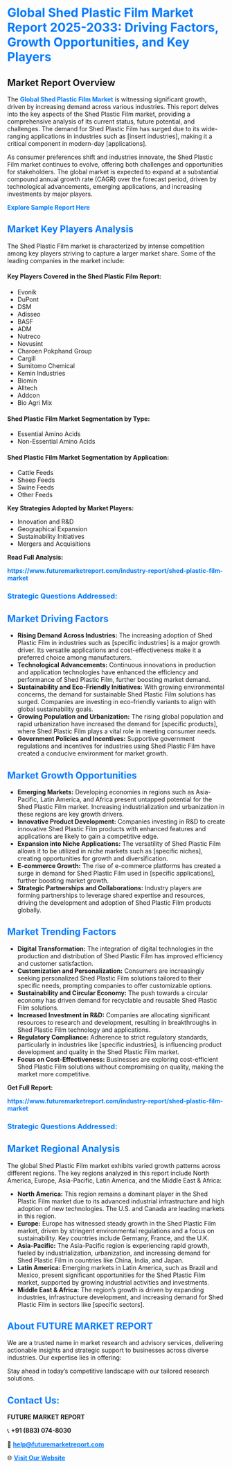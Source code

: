 <h1 style="color: #007BFF;">Global Shed Plastic Film Market Report 2025-2033: Driving Factors, Growth Opportunities, and Key Players</h1>

<section id="overview">
<h2>Market Report Overview</h2>
<p>The <a href="https://www.futuremarketreport.com/industry-report/shed-plastic-film-market" style="color: #007BFF; text-decoration: none;"><strong>Global Shed Plastic Film Market</strong></a> is witnessing significant growth, driven by increasing demand across various industries. This report delves into the key aspects of the Shed Plastic Film market, providing a comprehensive analysis of its current status, future potential, and challenges. The demand for Shed Plastic Film has surged due to its wide-ranging applications in industries such as [insert industries], making it a critical component in modern-day [applications].</p>
<p>As consumer preferences shift and industries innovate, the Shed Plastic Film market continues to evolve, offering both challenges and opportunities for stakeholders. The global market is expected to expand at a substantial compound annual growth rate (CAGR) over the forecast period, driven by technological advancements, emerging applications, and increasing investments by major players.</p>
</section>

<section id="overview">
<p><a href="https://www.futuremarketreport.com/request-sample/reportId=36831" style="color: #007BFF; text-decoration: none;"><strong>Explore Sample Report Here</strong></a></p>
</section>

<section id="key-players">
<h2 style="color: #007BFF;">Market Key Players Analysis</h2>
<p>The Shed Plastic Film market is characterized by intense competition among key players striving to capture a larger market share. Some of the leading companies in the market include:</p>
<h4>Key Players Covered in the Shed Plastic Film Report:</h4>
<ul><li>Evonik</li><li>DuPont</li><li>DSM</li><li>Adisseo</li><li>BASF</li><li>ADM</li><li>Nutreco</li><li>Novusint</li><li>Charoen Pokphand Group</li><li>Cargill</li><li>Sumitomo Chemical</li><li>Kemin Industries</li><li>Biomin</li><li>Alltech</li><li>Addcon</li><li>Bio Agri Mix</li></ul>
<h4>Shed Plastic Film Market Segmentation by Type:</h4>
<ul><li>Essential Amino Acids</li><li>Non-Essential Amino Acids</li></ul>

<h4>Shed Plastic Film Market Segmentation by Application:</h4>
<ul><li>Cattle Feeds</li><li>Sheep Feeds</li><li>Swine Feeds</li><li>Other Feeds</li></ul>
<p><strong>Key Strategies Adopted by Market Players:</strong></p>
<ul>
<li>Innovation and R&D</li>
<li>Geographical Expansion</li>
<li>Sustainability Initiatives</li>
<li>Mergers and Acquisitions</li>
</ul>
</section>

<section>
<p><strong>Read Full Analysis: </strong></p><a href="https://www.futuremarketreport.com/industry-report/shed-plastic-film-market" style="color: #007BFF; text-decoration: none;"><strong>https://www.futuremarketreport.com/industry-report/shed-plastic-film-market</strong></a>
<h3 style="color: #007BFF;">Strategic Questions Addressed:</h3>
</section>

<section id="driving-factors">
<h2 style="color: #007BFF;">Market Driving Factors</h2>
<ul>
<li><strong>Rising Demand Across Industries:</strong> The increasing adoption of Shed Plastic Film in industries such as [specific industries] is a major growth driver. Its versatile applications and cost-effectiveness make it a preferred choice among manufacturers.</li>
<li><strong>Technological Advancements:</strong> Continuous innovations in production and application technologies have enhanced the efficiency and performance of Shed Plastic Film, further boosting market demand.</li>
<li><strong>Sustainability and Eco-Friendly Initiatives:</strong> With growing environmental concerns, the demand for sustainable Shed Plastic Film solutions has surged. Companies are investing in eco-friendly variants to align with global sustainability goals.</li>
<li><strong>Growing Population and Urbanization:</strong> The rising global population and rapid urbanization have increased the demand for [specific products], where Shed Plastic Film plays a vital role in meeting consumer needs.</li>
<li><strong>Government Policies and Incentives:</strong> Supportive government regulations and incentives for industries using Shed Plastic Film have created a conducive environment for market growth.</li>
</ul>
</section>

<section id="growth-opportunities">
<h2 style="color: #007BFF;">Market Growth Opportunities</h2>
<ul>
<li><strong>Emerging Markets:</strong> Developing economies in regions such as Asia-Pacific, Latin America, and Africa present untapped potential for the Shed Plastic Film market. Increasing industrialization and urbanization in these regions are key growth drivers.</li>
<li><strong>Innovative Product Development:</strong> Companies investing in R&D to create innovative Shed Plastic Film products with enhanced features and applications are likely to gain a competitive edge.</li>
<li><strong>Expansion into Niche Applications:</strong> The versatility of Shed Plastic Film allows it to be utilized in niche markets such as [specific niches], creating opportunities for growth and diversification.</li>
<li><strong>E-commerce Growth:</strong> The rise of e-commerce platforms has created a surge in demand for Shed Plastic Film used in [specific applications], further boosting market growth.</li>
<li><strong>Strategic Partnerships and Collaborations:</strong> Industry players are forming partnerships to leverage shared expertise and resources, driving the development and adoption of Shed Plastic Film products globally.</li>
</ul>
</section>

<section id="trending-factors">
<h2 style="color: #007BFF;">Market Trending Factors</h2>
<ul>
<li><strong>Digital Transformation:</strong> The integration of digital technologies in the production and distribution of Shed Plastic Film has improved efficiency and customer satisfaction.</li>
<li><strong>Customization and Personalization:</strong> Consumers are increasingly seeking personalized Shed Plastic Film solutions tailored to their specific needs, prompting companies to offer customizable options.</li>
<li><strong>Sustainability and Circular Economy:</strong> The push towards a circular economy has driven demand for recyclable and reusable Shed Plastic Film solutions.</li>
<li><strong>Increased Investment in R&D:</strong> Companies are allocating significant resources to research and development, resulting in breakthroughs in Shed Plastic Film technology and applications.</li>
<li><strong>Regulatory Compliance:</strong> Adherence to strict regulatory standards, particularly in industries like [specific industries], is influencing product development and quality in the Shed Plastic Film market.</li>
<li><strong>Focus on Cost-Effectiveness:</strong> Businesses are exploring cost-efficient Shed Plastic Film solutions without compromising on quality, making the market more competitive.</li>
</ul>
</section>

<section>
<p><strong>Get Full Report: </strong></p><a href="https://www.futuremarketreport.com/industry-report/shed-plastic-film-market" style="color: #007BFF; text-decoration: none;"><strong>https://www.futuremarketreport.com/industry-report/shed-plastic-film-market</strong></a>
<h3 style="color: #007BFF;">Strategic Questions Addressed:</h3>
</section>


<section id="regional-analysis">
<h2 style="color: #007BFF;">Market Regional Analysis</h2>
<p>The global Shed Plastic Film market exhibits varied growth patterns across different regions. The key regions analyzed in this report include North America, Europe, Asia-Pacific, Latin America, and the Middle East & Africa:</p>
<ul>
<li><strong>North America:</strong> This region remains a dominant player in the Shed Plastic Film market due to its advanced industrial infrastructure and high adoption of new technologies. The U.S. and Canada are leading markets in this region.</li>
<li><strong>Europe:</strong> Europe has witnessed steady growth in the Shed Plastic Film market, driven by stringent environmental regulations and a focus on sustainability. Key countries include Germany, France, and the U.K.</li>
<li><strong>Asia-Pacific:</strong> The Asia-Pacific region is experiencing rapid growth, fueled by industrialization, urbanization, and increasing demand for Shed Plastic Film in countries like China, India, and Japan.</li>
<li><strong>Latin America:</strong> Emerging markets in Latin America, such as Brazil and Mexico, present significant opportunities for the Shed Plastic Film market, supported by growing industrial activities and investments.</li>
<li><strong>Middle East & Africa:</strong> The region’s growth is driven by expanding industries, infrastructure development, and increasing demand for Shed Plastic Film in sectors like [specific sectors].</li>
</ul>
</section>

<footer>
<h2 style="color: #007BFF;">About FUTURE MARKET REPORT</h2>
<p>We are a trusted name in market research and advisory services, delivering actionable insights and strategic support to businesses across diverse industries. Our expertise lies in offering:</p>

<p>Stay ahead in today’s competitive landscape with our tailored research solutions.</p>

<h2 style="color: #007BFF;">Contact Us:</h2>
<p><strong>FUTURE MARKET REPORT</strong></p>
<p>📞 <strong>+91 (883) 074-8030</strong></p>
<p>📧 <strong><a href="mailto:help@futuremarketreport.com" style="color: #007BFF;">help@futuremarketreport.com</a></strong></p>
<p>🌐 <strong><a href="https://www.futuremarketreport.com/" style="color: #007BFF;">Visit Our Website</a></strong></p>
</footer>